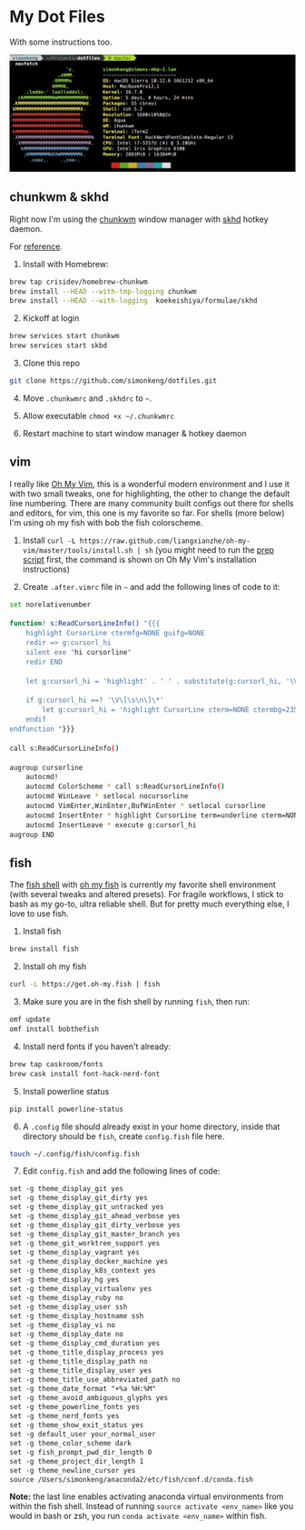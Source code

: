 # My Dot Files

With some instructions too.

<img src="rig07062018.png">

## chunkwm & skhd

Right now I'm using the [chunkwm](https://koekeishiya.github.io/chunkwm/) window manager with [skhd](https://github.com/koekeishiya/skhd)
hotkey daemon.

For [reference](http://hde-advent-2017.hatenadiary.jp/entry/2017/12/24/000000).

1. Install with Homebrew:

```bash
brew tap crisidev/homebrew-chunkwm
brew install --HEAD --with-tmp-logging chunkwm
brew install --HEAD --with-logging  koekeishiya/formulae/skhd
```
2. Kickoff at login

```bash
brew services start chunkwm
brew services start skbd
```
3. Clone this repo

```bash
git clone https://github.com/simonkeng/dotfiles.git
```
4. Move `.chunkwmrc` and `.skhdrc` to `~`.

5. Allow executable `chmod +x ~/.chunkwmrc`

6. Restart machine to start window manager & hotkey daemon


## vim

I really like [Oh My Vim](https://github.com/liangxianzhe/oh-my-vim), this is a wonderful modern environment and I use it with two small tweaks, one for highlighting, the other to change the default line numbering. There are many community built configs out there for shells and editors, for vim, this one is my favorite so far. For shells (more below) I'm using oh my fish with bob the fish colorscheme.

1. Install `curl -L https://raw.github.com/liangxianzhe/oh-my-vim/master/tools/install.sh | sh` (you might need to run the [prep script](https://github.com/liangxianzhe/oh-my-vim/blob/master/tools/prepare_mac.sh) first, the command is shown on Oh My Vim's installation instructions)

2. Create `.after.vimrc` file in `~` and add the following lines of code to it:

```bash
set norelativenumber

function! s:ReadCursorLineInfo() "{{{
    highlight CursorLine ctermfg=NONE guifg=NONE
    redir => g:cursorl_hi
    silent exe "hi cursorline"
    redir END

    let g:cursorl_hi = 'highlight' . ' ' . substitute(g:cursorl_hi, '\V\(\n\|\s\*xxx\)', '', 'g')

    if g:cursorl_hi ==? '\V\[\s\n\]\*'
        let g:cursorl_hi = 'highlight CursorLine cterm=NONE ctermbg=235 guibg=White'
    endif
endfunction "}}}

call s:ReadCursorLineInfo()

augroup cursorline
    autocmd!
    autocmd ColorScheme * call s:ReadCursorLineInfo()
    autocmd WinLeave * setlocal nocursorline
    autocmd VimEnter,WinEnter,BufWinEnter * setlocal cursorline
    autocmd InsertEnter * highlight CursorLine term=underline cterm=NONE ctermbg=16  guibg=LightGray
    autocmd InsertLeave * execute g:cursorl_hi
augroup END
```

## fish

The [fish shell](https://fishshell.com/) with [oh my fish](https://github.com/oh-my-fish/oh-my-fish) is currently my favorite shell environment (with several tweaks and altered presets). For fragile workflows, I stick to bash as my go-to, ultra reliable shell. But for pretty much everything else, I love to use fish.

1. Install fish

```bash
brew install fish
```

2. Install oh my fish

```bash
curl -L https://get.oh-my.fish | fish
```

3. Make sure you are in the fish shell by running `fish`, then run:

```bash
omf update
omf install bobthefish
```

4. Install nerd fonts if you haven't already:

```bash
brew tap caskroom/fonts
brew cask install font-hack-nerd-font
```
5. Install powerline status

```bash
pip install powerline-status
```
6. A `.config` file should already exist in your home directory, inside that directory should be `fish`, create `config.fish` file here.

```bash
touch ~/.config/fish/config.fish
```
7. Edit `config.fish` and add the following lines of code:

```.fish
set -g theme_display_git yes
set -g theme_display_git_dirty yes
set -g theme_display_git_untracked yes
set -g theme_display_git_ahead_verbose yes
set -g theme_display_git_dirty_verbose yes
set -g theme_display_git_master_branch yes
set -g theme_git_worktree_support yes
set -g theme_display_vagrant yes
set -g theme_display_docker_machine yes
set -g theme_display_k8s_context yes
set -g theme_display_hg yes
set -g theme_display_virtualenv yes
set -g theme_display_ruby no
set -g theme_display_user ssh
set -g theme_display_hostname ssh
set -g theme_display_vi no
set -g theme_display_date no
set -g theme_display_cmd_duration yes
set -g theme_title_display_process yes
set -g theme_title_display_path no
set -g theme_title_display_user yes
set -g theme_title_use_abbreviated_path no
set -g theme_date_format "+%a %H:%M"
set -g theme_avoid_ambiguous_glyphs yes
set -g theme_powerline_fonts yes
set -g theme_nerd_fonts yes
set -g theme_show_exit_status yes
set -g default_user your_normal_user
set -g theme_color_scheme dark
set -g fish_prompt_pwd_dir_length 0
set -g theme_project_dir_length 1
set -g theme_newline_cursor yes
source /Users/simonkeng/anaconda2/etc/fish/conf.d/conda.fish

```
**Note:** the last line enables activating anaconda virtual environments from within the fish shell. Instead of running `source activate <env_name>` like you would in bash or zsh, you run `conda activate <env_name>` within fish.
